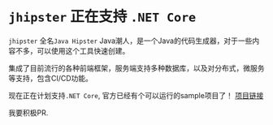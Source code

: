# `jhipster` 正在支持 `.NET Core`

`jhipster` 全名`Java Hipster` Java潮人，是一个Java的代码生成器，对于一些内容不多，可以使用这个工具快速创建。

集成了目前流行的各种前端框架，服务端支持多种数据库，以及对分布式，微服务等支持，包含CI/CD功能。

现在正在计划支持`.NET Core`, 官方已经有个可以运行的sample项目了！ [项目链接](https://github.com/jhipster/jhipster-net-sample-app-template)

我要积极PR.

